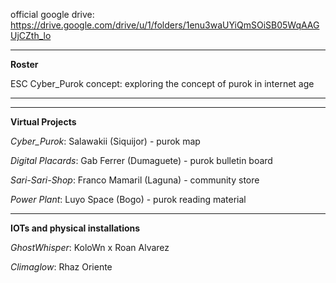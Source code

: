 official google drive:
https://drive.google.com/drive/u/1/folders/1enu3waUYiQmSOiSB05WqAAGUjCZth_lo

---

**Roster**

ESC Cyber_Purok 
concept: exploring the concept of purok in internet age

---
---

**Virtual Projects**

*Cyber_Purok*: Salawakii (Siquijor) - purok map

*Digital Placards*: Gab Ferrer (Dumaguete) - purok bulletin board

*Sari-Sari-Shop*: Franco Mamaril (Laguna) - community store

*Power Plant*: Luyo Space (Bogo) - purok reading material

---

**IOTs and physical installations**

*GhostWhisper*: KoloWn x Roan Alvarez

*Climaglow*: Rhaz Oriente



